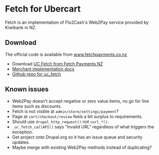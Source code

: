# Fetch for Ubercart

Fetch is an implementation of Flo2Cash's Web2Pay service provided by Kiwibank in NZ.

## Download

The official code is available from www.fetchpayments.co.nz

* Download [UC Fetch from Fetch Payments NZ](https://www.fetchpayments.co.nz/help/supported-shopping-carts-for-fetch-web-payments/)
* [Merchant implementation docs](https://www.fetchpayments.co.nz/yk-files/501ccf687c122dcb3a39dd69630d0da3/Fetch%20Web%20Payments%20Integration%20Guide_July2015.pdf)
* [Github repo for uc_fetch](https://github.com/fuzionnz/uc_fetch)

## Known issues

* Web2Pay doesn't accept negative or zero value items, no go for line items such as discounts.
* Fetch is not visible at `admin/store/settings/payment`?
* Page at `cart/checkout/review` feels a bit surplus to requirements.
* Should use `drupal_http_request()` not `curl_*()`.
* `_uc_fetch_callAPI()` says "Invalid URL" regardless of what triggers the exception.
* Get project onto Drupal.org so it has an issue queue and security updates.
* Maybe merge with existing Web2Pay methods instead of duplicating?
